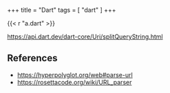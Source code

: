 +++
title = "Dart"
tags = [ "dart" ]
+++

{{< r "a.dart" >}}

<https://api.dart.dev/dart-core/Uri/splitQueryString.html>

## References

- <https://hyperpolyglot.org/web#parse-url>
- <https://rosettacode.org/wiki/URL_parser>

